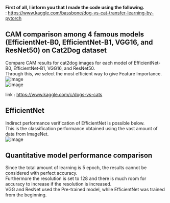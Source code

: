 **First of all, I inform you that I made the code using the following.**  
: https://www.kaggle.com/bassbone/dog-vs-cat-transfer-learning-by-pytorch
##  CAM comparison among 4 famous models (EfficientNet-B0, EfficientNet-B1, VGG16, and ResNet50) on Cat2Dog dataset
Compare CAM results for cat2dog images for each model of EfficientNet-B0, EfficientNet-B1, VGG16, and ResNet50.  
Through this, we select the most efficient way to give Feature Importance.  
![image](https://user-images.githubusercontent.com/40943064/133630586-1bbb498f-63ae-4d06-a826-649ef1e73de2.png)  
![image](https://user-images.githubusercontent.com/40943064/133632417-909207e5-6350-41d5-9c2b-30ad214568d8.png)  

link : https://www.kaggle.com/c/dogs-vs-cats  
## EfficientNet
Indirect performance verification of EfficientNet is possible below.  
This is the classification performance obtained using the vast amount of data from ImageNet.  
![image](https://user-images.githubusercontent.com/40943064/133631365-1e1a1cd7-5b0d-437b-a1ef-b448ad91beb4.png)

## Quantitative model performance comparison
  
Since the total amount of learning is 5 epoch, the results cannot be considered with perfect accuracy.  
Furthermore the resolution is set to 128 and there is much room for accuracy to increase if the resolution is increased.  
VGG and ResNet used the Pre-trained model, while EfficientNet was trained from the beginning.


